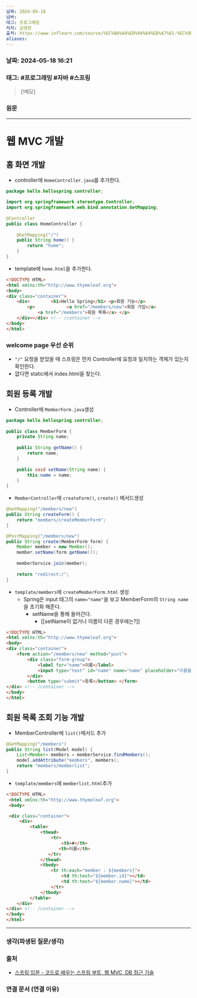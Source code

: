 ```yaml
---
날짜: 2024-05-18
넘버: 
태그: 프로그래밍
저자: 김영한
출처: https://www.inflearn.com/course/%EC%8A%A4%ED%94%84%EB%A7%81-%EC%9E%85%EB%AC%B8-%EC%8A%A4%ED%94%84%EB%A7%81%EB%B6%80%ED%8A%B8
aliases:
---
```

### 날짜:  2024-05-18 16:21

### 태그: #프로그래밍 #자바 #스프링

>[!메모]
>

### 원문
---
# 웹 MVC 개발
## 홈 화면 개발
- controller에 `HomeController.java`를 추가한다.
```java
package hello.hellospring.controller;  
  
import org.springframework.stereotype.Controller;  
import org.springframework.web.bind.annotation.GetMapping;  
  
@Controller  
public class HomeController {  
  
    @GetMapping("/")  
    public String home() {  
        return "home";  
    }  
}
```
- template에 `home.html`을 추가한다.
```html
<!DOCTYPE HTML>  
<html xmlns:th="http://www.thymeleaf.org">  
<body>  
<div class="container">  
    <div>        <h1>Hello Spring</h1> <p>회원 기능</p>  
        <p>            <a href="/members/new">회원 가입</a>  
            <a href="/members">회원 목록</a> </p>  
    </div></div> <!-- /container -->  
</body>  
</html>
```
### welcome page 우선 순위
- `"/"` 요청을 받았을 때 스프링은 먼저 Controller에 요청과 일치하는 객체가 있는지 확인한다.
- 없다면 static에서 index.html을 찾는다.
## 회원 등록 개발
- Controller에 `MemberForm.java`생성
```java
package hello.hellospring.controller;  
  
public class MemberForm {  
    private String name;  
  
    public String getName() {  
        return name;  
    }  
  
    public void setName(String name) {  
        this.name = name;  
    }  
}
```
- `MemberController`에 `createForm()`, `create()` 메서드생성
```java hl:3
@GetMapping("/members/new")  
public String createForm() {  
    return "members/createMemberForm";  
}

@PostMapping("/members/new")  
public String create(MemberForm form) {  
    Member member = new Member();  
    member.setName(form.getName());  
  
    memberService.join(member);  
  
    return "redirect:/";  
}
```
- `template/members`에 `createMemberForm.html` 생성
	-  Spring은 input 태그의 `name="name"`을 보고 MemberForm의 `String name`을 초기화 해준다.
		- setName을 통해 들어간다.
			- [[setName이 없거나 이름이 다른 경우에는?]]
```html hl:8
<!DOCTYPE HTML>  
<html xmlns:th="http://www.thymeleaf.org">  
<body>  
<div class="container">  
    <form action="/members/new" method="post">  
        <div class="form-group">  
            <label for="name">이름</label>  
            <input type="text" id="name" name="name" placeholder="이름을 입력하세요">  
        </div>
        <button type="submit">등록</button> </form>  
</div> <!-- /container -->  
</body>  
</html>
```
## 회원 목록 조회 기능 개발
- MemberController에 `list()`메서드 추가
```java
@GetMapping("/members")  
public String list(Model model) {  
    List<Member> members = memberService.findMembers();  
    model.addAttribute("members", members);  
    return "members/memberlist";  
}
```
- `template/members`에 `memberlist.html`추가
```html
<!DOCTYPE HTML>
 <html xmlns:th="http://www.thymeleaf.org">
 <body>

 <div class="container">
     <div>
         <table>
             <thead>
	             <tr>
	                 <th>#</th>
					<th>이름</th> 
				</tr>
             </thead>
			 <tbody>
	             <tr th:each="member : ${members}">
	                 <td th:text="${member.id}"></td>
	                 <td th:text="${member.name}"></td>
	             </tr>
             </tbody>
         </table>
	</div>
</div> <!-- /container -->
</body>
</html>
```
---
### 생각(파생된 질문/생각)

### 출처
- [스프링 입문 - 코드로 배우는 스프링 부트, 웹 MVC, DB 접근 기술](https://www.inflearn.com/course/%EC%8A%A4%ED%94%84%EB%A7%81-%EC%9E%85%EB%AC%B8-%EC%8A%A4%ED%94%84%EB%A7%81%EB%B6%80%ED%8A%B8)

### 연결 문서 (연결 이유)
